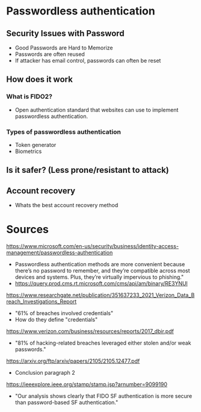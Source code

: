 # Passwordless authentication

## Security Issues with Password
* Good Passwords are Hard to Memorize
* Passwords are often reused
* If attacker has email control, passwords can often be reset

## How does it work
### What is FIDO2?
* Open authentication standard that websites can use to implement passwordless authentication.
### Types of passwordless authentication
* Token generator
* Biometrics

## Is it safer? (Less prone/resistant to attack)

## Account recovery
* Whats the best account recovery method


# Sources
https://www.microsoft.com/en-us/security/business/identity-access-management/passwordless-authentication
* Passwordless authentication methods are more convenient because there’s no password to remember, and they’re compatible across most devices and systems. Plus, they’re virtually impervious to phishing."
* https://query.prod.cms.rt.microsoft.com/cms/api/am/binary/RE3YNUl

https://www.researchgate.net/publication/351637233_2021_Verizon_Data_Breach_Investigations_Report
* "61% of breaches involved credentials"
* How do they define "credentials"

https://www.verizon.com/business/resources/reports/2017_dbir.pdf
* "81% of hacking-related breaches leveraged either stolen and/or weak passwords."

https://arxiv.org/ftp/arxiv/papers/2105/2105.12477.pdf
* Conclusion paragraph 2

https://ieeexplore.ieee.org/stamp/stamp.jsp?arnumber=9099190
* "Our analysis shows clearly that FIDO SF authentication is more secure than password-based SF authentication."
